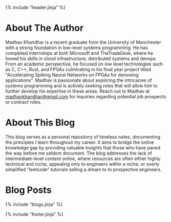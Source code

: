 {% include "header.jinja" %}

# About The Author

Madhav Khandhar is a recent graduate from the University of Manchester with a strong foundation in low-level systems programming. He has completed internships at both Microsoft and TheTradeDesk, where he honed his skills in cloud infrastructure, distributed systems and devops. From an academic perspective, he focused on low level technologies such as C, C++, Rust, and FPGAs culminating in his final year project titled "Accelerating Spiking Neural Networks on FPGAs for denoising applications". Madhav is passionate about exploring the intricacies of systems programming and is actively seeking roles that will allow him to further develop his expertise in these areas. Reach out to Madhav at [madhavkhandhar@gmail.com](mailto:madhavkhandhar@gmail.com) for inquiries regarding potential job prospects or contract roles.

# About This Blog

This blog serves as a personal repository of timeless notes, documenting the principles I learn throughout my career. It aims to bridge the online knowledge gap by providing valuable insights that those who have paved the way before me seldom document. The blog addresses the lack of intermediate-level content online, where resources are often either highly technical and niche, appealing only to engineers within a niche, or overly simplified "leetcode" tutorials selling a dream to to prospective engineers.

# Blog Posts

{% include "blogs.jinja" %}

{% include "footer.jinja" %}